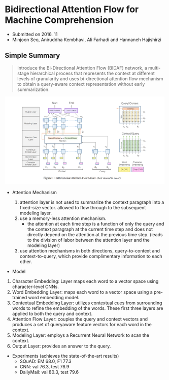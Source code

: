 # Bidirectional Attention Flow for Machine Comprehension

- Submitted on 2016. 11
- Minjoon Seo, Aniruddha Kembhavi, Ali Farhadi and Hannaneh Hajishirzi

## Simple Summary

> Introduce the Bi-Directional Attention Flow (BIDAF) network, a multi-stage hierarchical process that represents the context at different levels of granularity and uses bi-directional attention flow mechanism to obtain a query-aware context representation without early summarization.

![images](../../images/bi_att_flow_1.png)

- Attention Mechanism
	1. attention layer is not used to summarize the context paragraph into a fixed-size vector. allowed to flow through to the subsequent modeling layer.
	2. use a memory-less attention mechanism. 
	    - the attention at each time step is a function of only the query and the context paragraph at the current time step and does not directly depend on the attention at the previous time step. (leads to the division of labor between the attention layer and the modeling layer)
	3. use attention mechanisms in both directions, query-to-context and context-to-query, which provide complimentary information to each other.  


- Model

1. Character Embedding: Layer maps each word to a vector space using character-level CNNs.
2. Word Embedding Layer: maps each word to a vector space using a pre-trained word embedding model.
3. Contextual Embedding Layer: utilizes contextual cues from surrounding words to refine the embedding of the words. These first three layers are applied to both the query and context.
4. Attention Flow Layer: couples the query and context vectors and produces a set of queryaware feature vectors for each word in the context.
5. Modeling Layer: employs a Recurrent Neural Network to scan the context.
6. Output Layer: provides an answer to the query.


- Experiments (achieves the state-of-the-art results)
	- SQuAD: EM 68.0, F1 77.3
	- CNN: val 76.3, test 76.9
	- DailyMail: val 80.3, test 79.6